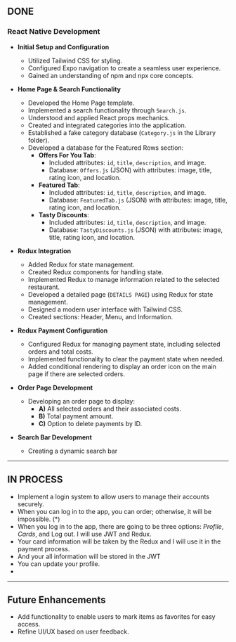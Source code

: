 ## DONE

### React Native Development

- **Initial Setup and Configuration**
  - Utilized Tailwind CSS for styling.
  - Configured Expo navigation to create a seamless user experience.
  - Gained an understanding of npm and npx core concepts.

- **Home Page & Search Functionality**
  - Developed the Home Page template.
  - Implemented a search functionality through `Search.js`.
  - Understood and applied React props mechanics.
  - Created and integrated categories into the application.
  - Established a fake category database (`Category.js` in the Library folder).
  - Developed a database for the Featured Rows section:
    - **Offers For You Tab**:
      - Included attributes: `id`, `title`, `description`, and image.
      - Database: `Offers.js` (JSON) with attributes: image, title, rating icon, and location.
    - **Featured Tab**:
      - Included attributes: `id`, `title`, `description`, and image.
      - Database: `FeaturedTab.js` (JSON) with attributes: image, title, rating icon, and location.
    - **Tasty Discounts**:
      - Included attributes: `id`, `title`, `description`, and image.
      - Database: `TastyDiscounts.js` (JSON) with attributes: image, title, rating icon, and location.

- **Redux Integration**
  - Added Redux for state management.
  - Created Redux components for handling state.
  - Implemented Redux to manage information related to the selected restaurant.
  - Developed a detailed page (`DETAILS PAGE`) using Redux for state management.
  - Designed a modern user interface with Tailwind CSS.
  - Created sections: Header, Menu, and Information.

- **Redux Payment Configuration**
  - Configured Redux for managing payment state, including selected orders and total costs.
  - Implemented functionality to clear the payment state when needed.
  - Added conditional rendering to display an order icon on the main page if there are selected orders.

- **Order Page Development**
  - Developing an order page to display:
    - **A)** All selected orders and their associated costs.
    - **B)** Total payment amount.
    - **C)** Option to delete payments by ID.
      
- **Search Bar Development**
  - Creating a dynamic search bar
---

## IN PROCESS

- Implement a login system to allow users to manage their accounts securely.
- When you can log in to the app, you can order; otherwise, it will be impossible. (*)
- When you log in to the app, there are going to be three options: *Profile*, *Cards*, and Log out. I will use JWT and Redux.
- Your card information will be taken by the Redux and I will use it in the payment process.
- And your all information will be stored in the JWT 
- You can update your profile.
- 
 
---

## Future Enhancements


- Add functionality to enable users to mark items as favorites for easy access.
- Refine UI/UX based on user feedback.


